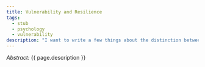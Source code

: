 ```yaml
---
title: Vulnerability and Resilience
tags:
  - stub
  - psychology
  - vulnerability
description: "I want to write a few things about the distinction between what I call \"technical vulnerability\" (which is actually risking pain by equipping others with the tools to harm you through your own openness and authenticity) and the feeling of vulnerability (which is about the feeling of fear and requiring courage to be open, raw, and authentic). An additional thing to explore is how a policy of openness and authenticity that's grounded in a deep understanding of its overall and long-term benefits leads not only to the reduction of fear and the need of courage to be \"vulnerable\" (this is maybe what Brené Brown means when she describes \"shame resilience\"), but an actual reduction in the \"technical vulnerability\" of being hurt by others, since one's emotional calibration becomes less sensitive to others' intentional or unintentional weaponization of openness."
---
```


_Abstract:_ {{ page.description }}
